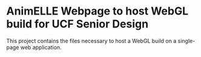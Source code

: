 # AnimELLE Webpage to host WebGL build for UCF Senior Design

This project contains the files necessary to host a WebGL build on a single-page web application. 
